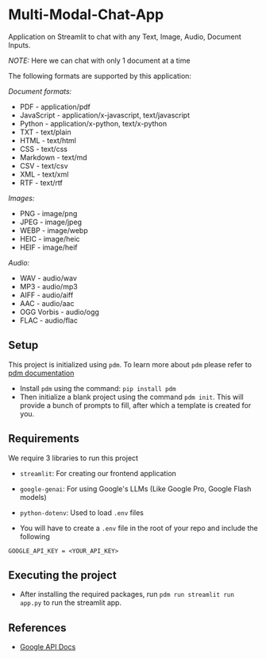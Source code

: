 # Multi-Modal-Chat-App

Application on Streamlit to chat with any Text, Image, Audio, Document Inputs. 

*NOTE:* Here we can chat with only 1 document at a time

The following formats are supported by this application:

*Document formats:*

- PDF - application/pdf
- JavaScript - application/x-javascript, text/javascript
- Python - application/x-python, text/x-python
- TXT - text/plain
- HTML - text/html
- CSS - text/css
- Markdown - text/md
- CSV - text/csv
- XML - text/xml
- RTF - text/rtf


*Images:*

- PNG - image/png
- JPEG - image/jpeg
- WEBP - image/webp
- HEIC - image/heic
- HEIF - image/heif

*Audio:*

- WAV - audio/wav
- MP3 - audio/mp3
- AIFF - audio/aiff
- AAC - audio/aac
- OGG Vorbis - audio/ogg
- FLAC - audio/flac

## Setup

This project is initialized using `pdm`. To learn more about `pdm` please refer to [pdm documentation](https://pdm-project.org/en/latest/)

- Install `pdm` using the command: `pip install pdm`
- Then initialize a blank project using the command `pdm init`. This will provide a bunch of prompts to fill, after which a template is created for you.


## Requirements

We require 3 libraries to run this project
- `streamlit`: For creating our frontend application
- `google-genai`: For using Google's LLMs (Like Google Pro, Google Flash models)
- `python-dotenv`: Used to load `.env` files

- You will have to create a `.env` file in the root of your repo and include the following

`GOOGLE_API_KEY = <YOUR_API_KEY>`

## Executing the project

- After installing the required packages, run `pdm run streamlit run app.py` to run the streamlit app.

## References

- [Google API Docs](https://ai.google.dev/gemini-api/docs/document-processing?lang=python)
